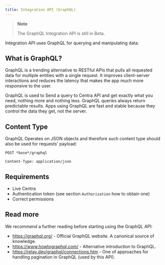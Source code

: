 ```yaml
---
title: Integration API (GraphQL)
---
```




> **Note**
>
> The GraphQL Integration API is still in Beta.


Integration API uses GraphQL for querying and manipulating data.

## What is GraphQL?
GraphQL is a trending alternative to RESTful APIs that pulls
all requested data for multiple entities with a single request.
It improves client-server interactions and reduces the latency that makes the
app much more responsive to the user.

GraphQL is used to Send a query to Centra API and get exactly what you need,
nothing more and nothing less. GraphQL queries always return predictable results.
Apps using GraphQL are fast and stable because they control the data they get,
not the server.

## Content Type

GraphQL Operates on JSON objects and therefore such content type should also be
used for requests' payload:

```
POST *base*/graphql

Content-Type: application/json
```

## Requirements
- Live Centra
- Authentication token (see section `Authorization` how to obtain one)
- Correct permissions

## Read more

We recommend a further reading before starting using the GraphQL API:

- <a href="https://graphql.org" target="_blank">https://graphql.org/</a> - Official GraphQL website. A canonical source of knowledge.
- <a href="https://www.howtographql.com/" target="_blank">https://www.howtographql.com/</a> - Alternative introduction to GraphQL.
- <a href="https://relay.dev/graphql/connections.htm" target="_blank">https://relay.dev/graphql/connections.htm</a> - One of approaches for handling pagination in GraphQL (used by this API).
